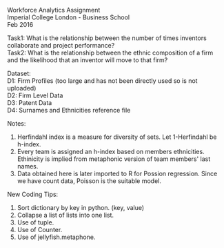 Workforce Analytics Assignment   
Imperial College London - Business School    
Feb 2016   

Task1: What is the relationship between the number of times inventors collaborate and project performance?   
Task2: What is the relationship between the ethnic composition of a firm and the likelihood that an inventor 
       will move to that firm?   

Dataset:   
D1: Firm Profiles (too large and has not been directly used so is not uploaded)    
D2: Firm Level Data   
D3: Patent Data    
D4: Surnames and Ethnicities reference file    

Notes:    
1) Herfindahl index is a measure for diversity of sets.  Let 1-Herfindahl be h-index.    
2) Every team is assigned an h-index based on members ethnicities. Ethinicity is implied from metaphonic version of team members' last names.    
3) Data obtained here is later imported to R for Possion regression. Since we have count data, Poisson is the suitable model.

New Coding Tips:    
1) Sort dictionary by key in python. (key, value)    
2) Collapse a list of lists into one list.    
3) Use of tuple.    
4) Use of Counter.    
5) Use of jellyfish.metaphone.    
